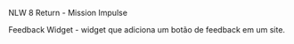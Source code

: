 NLW 8 Return - Mission Impulse

Feedback Widget - widget que adiciona um botão de feedback em um site.
